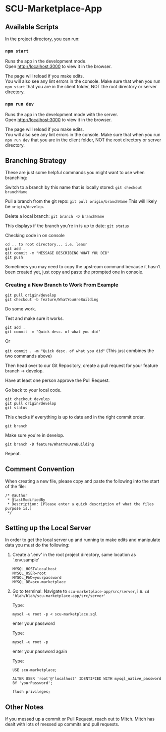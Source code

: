 # SCU-Marketplace-App
## Available Scripts

In the project directory, you can run:

### `npm start`

Runs the app in the development mode.<br>
Open [http://localhost:3000](http://localhost:3000) to view it in the browser.

The page will reload if you make edits.<br>
You will also see any lint errors in the console.
Make sure that when you run `npm start` that you are in the client folder, NOT the root directory or server directory.

### `npm run dev`

Runs the app in the development mode with the server.<br>
Open [http://localhost:3000](http://localhost:3000) to view it in the browser.

The page will reload if you make edits.<br>
You will also see any lint errors in the console.
Make sure that when you run `npm run dev` that you are in the client folder, NOT the root directory or server directory.

## Branching Strategy

These are just some helpful commands you might want to use when branching:

Switch to a branch by this name that is locally stored:
`git checkout branchName`

Pull a branch from the git repo:
`git pull origin/branchName`
This will likely be `origin/develop`.

Delete a local branch:
`git branch -D branchName`

This displays if the branch you're in is up to date:
`git status`

Checking code in on console
```
cd .. to root directory... i.e. leasr
git add .
git commit -m "MESSAGE DESCRIBING WHAT YOU DID"
git push
```
Sometimes you may need to copy the upstream command because it hasn't been created yet, just copy and paste the prompted one in console.

### Creating a New Branch to Work From Example
```
git pull origin/develop
git checkout -b feature/WhatYouAreBuilding
```

Do some work.

Test and make sure it works.

```
git add .
git commit -m "Quick desc. of what you did"
```

Or

`git commit . -m "Quick desc. of what you did"` (This just combines the two commands above)

Then head over to our Git Repository, create a pull request for your feature branch -> develop.

Have at least one person approve the Pull Request.

Go back to your local code.

```
git checkout develop
git pull origin/develop
git status
```

This checks if everything is up to date and in the right commit order.

`git branch`

Make sure you're in develop.

`git branch -D feature/WhatYouAreBuilding`

Repeat.

## Comment Convention
When creating a new file, please copy and paste the following into the start of the file:
```
/* @author
 * @lastModifiedBy
 * Description: [Please enter a quick description of what the files purpose is.]
 */
```

## Setting up the Local Server
In order to get the local server up and running to make edits and manipulate data you must do the following:

1. Create a '.env' in the root project directory, same location as '.env.sample'
    ```
    MYSQL_HOST=localhost
    MYSQL_USER=root
    MYSQL_PWD=yourpassword
    MYSQL_DB=scu-marketplace
    ```

2. Go to terminal:
Navigate to `scu-marketplace-app/src/server`, i.e. `cd 'blah/blah/scu-marketplace-app/src/server'`

    Type: 
    
    `mysql -u root -p < scu-marketplace.sql`
    
    enter your password
    
    Type: 
    
    `mysql -u root -p`

    enter your password again

    Type: 
    
    `USE scu-marketplace;`

    `ALTER USER 'root'@'localhost' IDENTIFIED WITH mysql_native_password BY 'yourPassword';`

    `flush privileges;` 

## Other Notes
If you messed up a commit or Pull Request, reach out to Mitch. Mitch has dealt with lots of messed up commits and pull requests.
